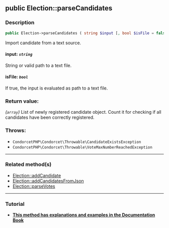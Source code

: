 ## public Election::parseCandidates

### Description    

```php
public Election->parseCandidates ( string $input [, bool $isFile = false] ): array
```

Import candidate from a text source.
    

#### **input:** *```string```*   
String or valid path to a text file.    


#### **isFile:** *```bool```*   
If true, the input is evaluated as path to a text file.    


### Return value:   

*(```array```)* List of newly registered candidate object. Count it for checking if all candidates have been correctly registered.



### Throws:   

* ```CondorcetPHP\Condorcet\Throwable\CandidateExistsException```
* ```CondorcetPHP\Condorcet\Throwable\VoteMaxNumberReachedException```

---------------------------------------

### Related method(s)      

* [Election::addCandidate](/Docs/MethodsReferences/Election%20Class/public%20Election--addCandidate.md)    
* [Election::addCandidatesFromJson](/Docs/MethodsReferences/Election%20Class/public%20Election--addCandidatesFromJson.md)    
* [Election::parseVotes](/Docs/MethodsReferences/Election%20Class/public%20Election--parseVotes.md)    

---------------------------------------

### Tutorial

* **[This method has explanations and examples in the Documentation Book](https://www.condorcet.io#/3.AsPhpLibrary/4.Candidates)**    
